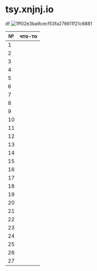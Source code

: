 # tsy.xnjnj.io
df
![1ff02e3ba9cecf53fa276611f21c6881](https://github.com/Mishanaytsy/tsy.xnjnj.io/assets/145833260/0f14d44e-f4a8-4748-8928-7d2e36cf61f7)

| № | что-то |
| ------ | ------ |
|1||  |
|2||  |
|3||  |
|4||  |
|5||  |
|6||  |
|7||  |
|8||  |
|9||  |
|10||  |
|11||  |
|12||  |
|13||  |
|14||  |
|15||  |
|16||  |
|17||  |
|18||  |
|19||  |
|20||  |
|21||  |
|22||  |
|23||  |
|24||  |
|25||  |
|26||  |
|27||  |
